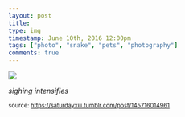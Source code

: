 ```yaml
---
layout: post
title: 
type: img
timestamp: June 10th, 2016 12:00pm
tags: ["photo", "snake", "pets", "photography"]
comments: true
---
```

<img src="https://saturdayxiii.github.io/media/145716014961.jpg"/>

*sighing intensifies*
 
  
<small>source: https://saturdayxiii.tumblr.com/post/145716014961</small>